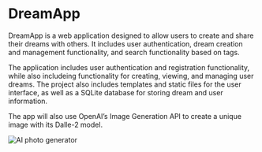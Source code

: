 # DreamApp


DreamApp is a web application designed to allow users to create and share their dreams with others. It includes user authentication, dream creation and management functionality, and search functionality based on tags.

The application includes user authentication and registration functionality, while also includeing functionality for creating, viewing, and managing user dreams. The project also includes templates and static files for the user interface, as well as a SQLite database for storing dream and user information.

The app will also use OpenAI’s Image Generation API to create a unique image with its Dalle-2 model.

![AI photo generator](https://user-images.githubusercontent.com/116237490/234411359-ca21c159-2557-44ac-8743-37edb5881482.gif)

